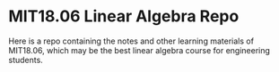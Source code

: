 # MIT18.06 Linear Algebra Repo
 Here is a repo containing the notes and other learning materials of MIT18.06, which may be the best linear algebra course for engineering students.
